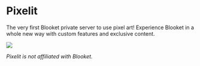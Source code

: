 # Pixelit

The very first Blooket private server to use pixel art!
Experience Blooket in a whole new way with custom features and exclusive content.

<img src="https://media.discordapp.net/attachments/1274837347086631027/1412137470446931968/pixelitDiscordBanner.png?ex=68b73301&is=68b5e181&hm=a38fb5aca19ffd0c86a0f135e95660e9aea9121e75cd965466a85f8d67f34b99&=&format=webp&quality=lossless&width=1434&height=806">

*Pixelit is not affiliated with Blooket.*